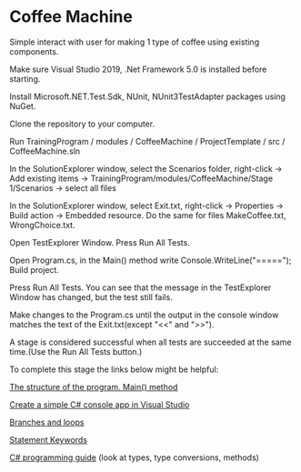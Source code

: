 # Coffee Machine

Simple interact with user for making 1 type of coffee using existing components.

Make sure Visual Studio 2019, .Net Framework 5.0 is installed before starting.

Install Microsoft.NET.Test.Sdk, NUnit, NUnit3TestAdapter packages using NuGet.

Clone the repository to your computer.

Run TrainingProgram / modules / CoffeeMachine / ProjectTemplate / src / CoffeeMachine.sln

In the SolutionExplorer window, select the Scenarios folder,
right-click -> Add existing items -> TrainingProgram/modules/CoffeeMachine/Stage 1/Scenarios -> select all files

In the SolutionExplorer window, select Exit.txt, right-click -> Properties -> Build action -> Embedded resource.
Do the same for files MakeCoffee.txt, WrongChoice.txt.

Open TestExplorer Window. Press Run All Tests.

Open Program.cs, in the Main() method write Console.WriteLine("====="); Build project.

Press Run All Tests.
You can see that the message in the TestExplorer Window has changed, but the test still fails.

Make changes to the Program.cs until the output in the console window matches the text of the Exit.txt(except "<<" and ">>").

A stage is considered successful when all tests are succeeded at the same time.(Use the Run All Tests button.)


To complete this stage the links below might be helpful:

[The structure of the program. Main() method](https://metanit.com/sharp/tutorial/1.5.php)

[Create a simple C# console app in Visual Studio](https://docs.microsoft.com/en-us/visualstudio/get-started/csharp/tutorial-console?view=vs-2019)

[Branches and loops](https://docs.microsoft.com/en-us/dotnet/csharp/tour-of-csharp/tutorials/branches-and-loops-local)  

[Statement Keywords](https://docs.microsoft.com/en-us/dotnet/csharp/language-reference/keywords/continue)
  
[C# programming guide](https://docs.microsoft.com/en-us/dotnet/csharp/programming-guide/) (look at types, type conversions, methods)